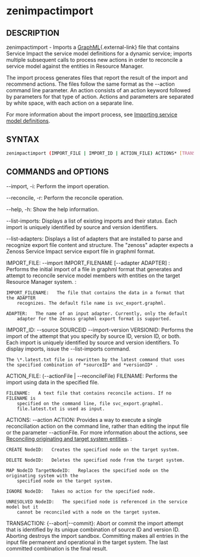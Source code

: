# zenimpactimport

## DESCRIPTION

zenimpactimport - Imports a
[GraphML](http://graphml.graphdrawing.org/){.external-link} file that
contains Service Impact the service model definitions for a dynamic
service; imports multiple subsequent calls to process new actions in
order to reconcile a service model against the entities in Resource
Manager.

The import process generates files that report the result of the import
and recommend actions. The files follow the same format as the --action
command line parameter. An action consists of an action keyword followed
by parameters for that type of action. Actions and parameters are
separated by white space, with each action on a separate line.

For more information about the import process, see [Importing service model definitions](/imp/install/importing.html).

## SYNTAX

```sh
zenimpactimport (IMPORT_FILE | IMPORT_ID | ACTION_FILE) ACTIONS* [TRANSACTION]
```

## COMMANDS and OPTIONS

--import, -i:   Perform the import operation.

--reconcile, -r:   Perform the reconcile operation.

--help, -h:   Show the help information.

 --list-imports:   Displays a list of existing imports and their status. Each import is
    uniquely identified by source and version identifiers.

 --list-adapters:   Displays a list of adapters that are installed to parse and
    recognize export file content and structure. The "zenoss" adapter
    expects a Zenoss Service Impact service export file in graphml
    format.

<!-- -->

IMPORT_FILE:    --import IMPORT_FILENAME \[--adapter ADAPTER\]
:   Performs the initial import of a file in graphml format that
    generates and attempt to reconcile service model members with
    entities on the target Resource Manager system.
:

    IMPORT_FILENAME:   The file that contains the data in a format that the ADAPTER
        recognizes. The default file name is svc_export.graphml.

    ADAPTER:   The name of an input adapter. Currently, only the default
        adapter for the Zenoss graphml export format is supported.

IMPORT_ID:    --source SOURCEID --import-version VERSIONID:   Performs the import of the attempt that you specify by source ID,
    version ID, or both. Each import is uniquely identified by source
    and version identifiers. To display imports, issue the
    --list-imports command.

    The \*.latest.txt file is rewritten by the latest command that uses
    the specified combination of *sourceID* and *versionID* .

ACTION_FILE:    (--actionFile \| --reconcileFile) FILENAME:   Performs the import using data in the specified file.

    FILENAME:   A text file that contains reconcile actions. If no FILENAME is
        specified on the command line, file svc_export.graphml.
        file.latest.txt is used as input.

ACTIONS:    --action ACTION:   Provides a way to execute a single reconciliation action on the
    command line, rather than editing the input file or the parameter
    --actionFile. For more information about the actions, see
    [Reconciling originating and target system entities](/imp/install/reconciling.html).
:

    CREATE NodeID:   Creates the specified node on the target system.

    DELETE NodeID:   Deletes the specified node from the target system.

    MAP NodeID TargetNodeID:   Replaces the specified node on the originating system with the
        specified node on the target system.

    IGNORE NodeID:   Takes no action for the specified node.

    UNRESOLVED NodeID:   The specified node is referenced in the service model but it
        cannot be reconciled with a node on the target system.

TRANSACTION:    {--abort\|--commit}:   Abort or commit the import attempt that is identified by its unique
    combination of source ID and version ID. Aborting destroys the
    import sandbox. Committing makes all entries in the input file
    permanent and operational in the target system. The last committed
    combination is the final result.


